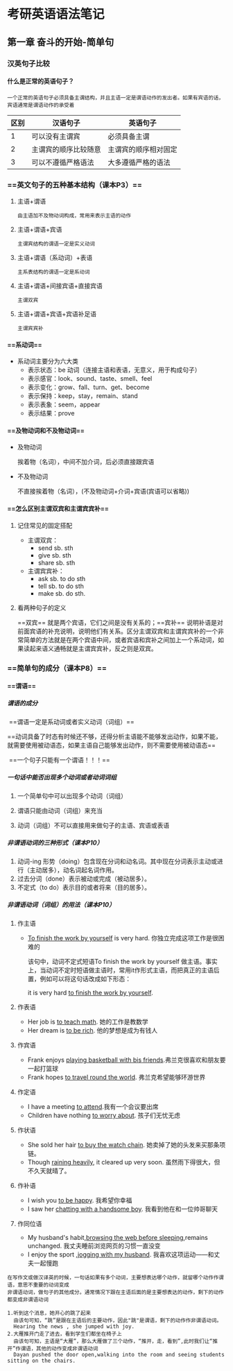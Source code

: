 # 考研英语语法笔记

## 第一章 奋斗的开始-简单句

### 汉英句子比较

#### 什么是正常的英语句子？

```
一个正常的英语句子必须具备主谓结构，并且主语一定是谓语动作的发出者。如果有宾语的话，宾语通常是谓语动作的承受着
```

| 区别 | 汉语句子             | 英语句子             |
| ---- | -------------------- | -------------------- |
| 1    | 可以没有主谓宾       | 必须具备主谓         |
| 2    | 主谓宾的顺序比较随意 | 主谓宾的顺序相对固定 |
| 3    | 可以不遵循严格语法   | 大多遵循严格的语法   |

### ==英文句子的五种基本结构（课本P3）==

1. 主语+谓语

   ```
   由主语加不及物动词构成，常用来表示主语的动作
   ```

2. 主语+谓语+宾语

   ```
   主谓宾结构的谓语一定是实义动词
   ```

3. 主语+谓语（系动词）+表语

   ```
   主系表结构的谓语一定是系动词
   ```

4. 主语+谓语+间接宾语+直接宾语

   ```
   主谓双宾
   ```

5. 主语+谓语+宾语+宾语补足语

   ```
   主谓宾宾补
   ```

#### ==系动词==

- 系动词主要分为六大类
  - 表示状态：be 动词（连接主语和表语，无意义，用于构成句子）
  - 表示感官：look、sound、taste、smell、feel
  - 表示变化：grow、fall、turn、get、become
  - 表示保持：keep，stay，remain、stand
  - 表示表象：seem，appear
  - 表示结果：prove

#### ==及物动词和不及物动词==

- 及物动词

  挨着物（名词），中间不加介词，后必须直接跟宾语

- 不及物动词

  不直接挨着物（名词），(不及物动词+介词+宾语(宾语可以省略))


#### ==怎么区别主谓双宾和主谓宾宾补==

1. 记住常见的固定搭配

   - 主谓双宾：
     - send sb. sth
     - give sb. sth
     - share sb. sth
   - 主谓宾宾补：
     - ask sb. to do sth
     - tell sb. to do sth
     - make sb. do sth.

2. 看两种句子的定义

   ==双宾== 就是两个宾语，它们之间是没有关系的；==宾补== 说明补语是对前面宾语的补充说明，说明他们有关系。区分主谓双宾和主谓宾宾补的一个非常简单的方法就是在两个宾语中间，或者宾语和宾补之间加上一个系动词，如果读起来语义通畅就是主谓宾宾补，反之则是双宾。

### ==简单句的成分（课本P8）==

#### ==谓语==

##### 谓语的成分

​	==谓语一定是系动词或者实义动词（词组）==

​	==动词具备了时态有时候还不够，还得分析主语能不能够发出动作，如果不能，就需要使用被动语态，如果主语自己能够发出动作，则不需要使用被动语态==

​	==一个句子只能有一个谓语！！！== 

##### 一句话中能否出现多个动词或者动词词组

1. 一个简单句中可以出现多个动词（词组）

2. 谓语只能由动词（词组）来充当
3. 动词（词组）不可以直接用来做句子的主语、宾语或表语

##### 非谓语动词的三种形式（课本P10）

1. 动词-ing 形势（doing）包含现在分词和动名词。其中现在分词表示主动或进行（主动居多），动名词起名词作用。
2. 过去分词（done）表示被动或完成（被动居多）。
3. 不定式（to do）表示目的或者将来（目的居多）。

##### 非谓语动词（词组）的用法（课本P10）

1. 作主语

   - <u>To finish the work by yourself</u> is very hard. 你独立完成这项工作是很困难的

     该句中，动词不定式短语To finish the work by yourself 做主语。事实上，当动词不定时短语做主语时，常用it作形式主语，而把真正的主语后置，例如可以将这句话改成如下形态：

     it is very hard <u>to finish the work by yourself</u>.

2. 作表语

   - Her job is <u>to teach math</u>. 她的工作是教数学
   - Her dream is <u>to be rich</u>. 他的梦想是成为有钱人

3. 作宾语

   - Frank enjoys <u>playing basketball with bis friends</u>.弗兰克很喜欢和朋友要一起打篮球
   - Frank hopes <u>to travel round the world</u>. 弗兰克希望能够环游世界

4. 作定语

   - I have a meeting <u>to attend</u>.我有一个会议要出席
   - Children have nothing <u>to worry about</u>. 孩子们无忧无虑

5. 作状语

   - She sold her hair <u>to buy the watch chain</u>. 她卖掉了她的头发来买那条项链。
   - Though <u>raining heavily</u>, it cleared up very soon. 虽然雨下得很大，但不久天就晴了。

6. 作补语

   - I wish you <u>to be happy</u>. 我希望你幸福
   - I saw her <u>chatting with a handsome boy</u>. 我看到他在和一位帅哥聊天

7. 作同位语

   - My husband's habit,<u>browsing the web before sleeping</u>,remains unchanged. 我丈夫睡前浏览网页的习惯一直没变
   - I enjoy the sport ,<u>jogging with my husband</u>. 我喜欢这项运动——和丈夫一起慢跑

```
在写作文或做汉译英的时候，一句话如果有多个动词，主要想表达哪个动作，就留哪个动作作谓语，意思不重要的动词变成
非谓语动词，做句子的其他成分。通常情况下跟在主语后面的是主要想表达的动作，剩下的动作都变成非谓语动词

1.听到这个消息，她开心的跳了起来
  由该句可知，“跳”是跟在主语后的主要动作，因此"跳"是谓语，剩下的动作作非谓语动词。
  Hearing the news , she jumped with joy.
2.大雁推开门走了进去，看到学生们都坐在椅子上
  由该句可知，主语是“大雁”，那么大雁做了三个动作，“推开，走，看到”,此时我们让“推开”作谓语，其他的动作变成非谓语动词
  Dayan pushed the door open,walking into the room and seeing students sitting on the chairs.
  
```

